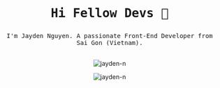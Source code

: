 # <samp> <p align="center">Hi Fellow Devs :wave:</p> </samp>
<p align="center">
  <samp>
  I'm Jayden Nguyen. A passionate Front-End Developer from Sai Gon (Vietnam).
  </samp>
  <br/>
  <br/>
  <p align="center"><img  src="https://github-readme-stats.vercel.app/api?username=jayden-n&show_icons=true&theme=tokyonight&count_private=true&include_all_commits=true&hide=stars&custom_title=My%20GitHub%20Stats" alt="jayden-n"></img></p>
  <p align="center"><img  src="https://github-readme-streak-stats.herokuapp.com/?user=jayden-n&theme=tokyonight" alt="jayden-n" /></p>
 


